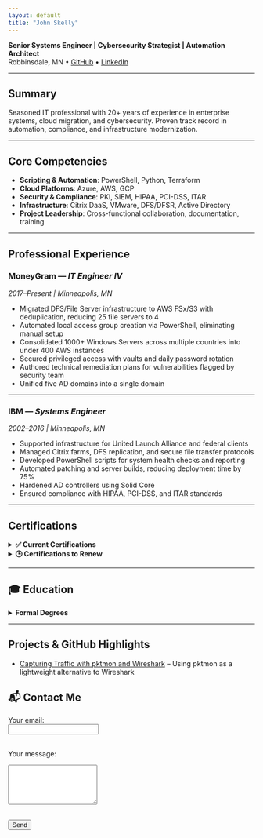 ```yaml
---
layout: default
title: "John Skelly"
---
```


**Senior Systems Engineer | Cybersecurity Strategist | Automation Architect**  
Robbinsdale, MN • [GitHub](https://github.com/jpskelly) • [LinkedIn](https://www.linkedin.com/in/john-skelly)

---

## Summary
Seasoned IT professional with 20+ years of experience in enterprise systems, cloud migration, and cybersecurity. Proven track record in automation, compliance, and infrastructure modernization.

---

## Core Competencies
- **Scripting & Automation**: PowerShell, Python, Terraform  
- **Cloud Platforms**: Azure, AWS, GCP  
- **Security & Compliance**: PKI, SIEM, HIPAA, PCI-DSS, ITAR  
- **Infrastructure**: Citrix DaaS, VMware, DFS/DFSR, Active Directory  
- **Project Leadership**: Cross-functional collaboration, documentation, training

---

## Professional Experience

### MoneyGram — *IT Engineer IV*  
*2017–Present | Minneapolis, MN*  
- Migrated DFS/File Server infrastructure to AWS FSx/S3 with deduplication, reducing 25 file servers to 4  
- Automated local access group creation via PowerShell, eliminating manual setup  
- Consolidated 1000+ Windows Servers across multiple countries into under 400 AWS instances  
- Secured privileged access with vaults and daily password rotation  
- Authored technical remediation plans for vulnerabilities flagged by security team  
- Unified five AD domains into a single domain

---

### IBM — *Systems Engineer*  
*2002–2016 | Minneapolis, MN*  
- Supported infrastructure for United Launch Alliance and federal clients  
- Managed Citrix farms, DFS replication, and secure file transfer protocols  
- Developed PowerShell scripts for system health checks and reporting  
- Automated patching and server builds, reducing deployment time by 75%  
- Hardened AD controllers using Solid Core  
- Ensured compliance with HIPAA, PCI-DSS, and ITAR standards

---

## Certifications

<details>
  <summary><strong>✅ Current Certifications</strong></summary>

- MS-102
 <br> 
- SC-300
 <br>  
- AZ-104
 <br>  
- AZ-800 / AZ-801  
 <br>
- AZ-305
 <br>  
- A+ 
 <br> 
- Network+
 <br>  
- Security+
 <br>  
- IT Project+
 <br>  
- MCSE + Security
 <br>  
- MCITP Hyper-V
 <br>  
- VMware VCP 6
 <br>  
- G2700  

</details>

<details>
  <summary><strong>🕒 Certifications to Renew</strong></summary>

- Cisco CCENT  
 <br>
- Computer Hacking Forensic Investigator v8/v7  
 <br>
- Certified Ethical Hacker (CEH v7)  
 <br>
- AWS Certified Cloud Practitioner  
 <br>
- AWS Certified SysOps Administrator – Associate  
 <br>
- AWS Certified Developer – Associate  
 <br>
- AWS Certified Solutions Architect – Associate  

</details>

---
## 🎓 Education

<details>
  <summary><strong>Formal Degrees</strong></summary>

  <strong> - Master of Science (MS) in Information Security and Assurance</strong>
  <br>
    Western Governors University Salt Late City, UT 
 <br>
    Focus: Governance, Risk, and Compliance

 <br>

 <strong> - Bachelor of Science (BS) in Information Technology</strong>
 <br>
   Western Governors University Salt Late City, UT   
 <br>
   Emphasis: Systems and services 
 <br>

 <strong>- Electronic Technology Certificate</strong>
 <br>
   Hennepin Technical College, Eden Prairie, MN
 <br>
   Skills: Soldering, Troubleshooting, Electronics 

 <br>

</details>

---

## Projects & GitHub Highlights
- [Capturing Traffic with pktmon and Wireshark](https://github.com/jpskelly/jpskelly/blob/master/presentations/Capturing_Traffic_with_Pktmon_and_Wireshark.pdf) – Using pktmon as a lightweight alternative to Wireshark

## 📬 Contact Me

<!-- Formspree contact form -->
<form action="https://formspree.io/f/xqkwnddr" method="POST">
  <label for="email">Your email:</label><br>
  <input type="email" name="email" required><br><br>

  <label for="message">Your message:</label><br>
  <textarea name="message" rows="5" required></textarea><br><br>

  <button type="submit">Send</button>
</form>